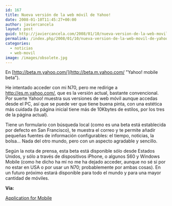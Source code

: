```yaml
---
id: 167
title: Nueva versión de la web móvil de Yahoo!
date: 2008-01-10T11:45:27+00:00
author: javiercancela
layout: post
guid: http://javiercancela.com/2008/01/10/nueva-version-de-la-web-movil-de-yahoo/
permalink: /index.php/2008/01/10/nueva-version-de-la-web-movil-de-yahoo/
categories:
  - noticias
  - web-movil
image: /images/obsolete.jpg
---
```

En [http://beta.m.yahoo.com/](http://beta.m.yahoo.com/ "Yahoo! mobile beta").

He intentado acceder con mi N70, pero me redirige a http://es.m.yahoo.com/, que es la versión actual, bastante convencional. Por suerte Yahoo! muestra sus versiones de web móvil aunque accedas desde el PC, así que se puede ver que tiene buena pinta, con una estética más cuidada (la página inicial tiene más de 10Kbytes de estilos, por los tres de la página actual).

Tiene un formulario con búsqueda local (como es una beta está establecida por defecto en San Francisco), te muestra el correo y te permite añadir pequeñas fuentes de información configurables: el tiempo, noticias, la bolsa&#8230; Nada del otro mundo, pero con un aspecto agradable y sencillo.

Según la nota de prensa, esta beta está disponible sólo desde Estados Unidos, y sólo a través de dispositivos iPhone, o algunos S60 y Windows Mobile (como he dicho ha mí no me ha dejado acceder, aunque no sé si por no estar en USA o por usar un N70; probablemente por ambas cosas). En un futuro próximo estará disponible para todo el mundo y para una mayor cantidad de móviles.

**Vía:**
  
[Application for Mobile](http://www.app4mobile.com/?p=264 "Beta")